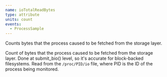 ```yaml
---
name: ioTotalReadBytes
type: attribute
units: count
events:
  - ProcessSample
---
```


Counts bytes that the process caused to be fetched from the storage layer.

Count of bytes that the process caused to be fetched from the storage layer. Done at submit\_bio() level, so it's accurate for block-backed filesystems. Read from the `/proc/PID/io` file, where PID is the ID of the process being monitored.